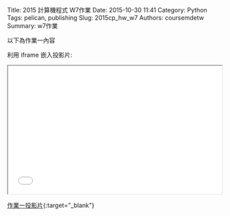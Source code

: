 Title: 2015 計算機程式 W7作業
Date: 2015-10-30 11:41
Category: Python
Tags: pelican, publishing
Slug: 2015cp_hw_w7
Authors: coursemdetw
Summary: w7作業

以下為作業一內容

利用 iframe 嵌入投影片:

<iframe src="40423143_cp_w7_p.html" width="500" height="300"></iframe>

[作業一投影片](40423143_cp_w7_p.html){:target="_blank"}
 